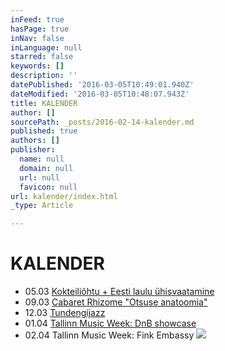```yaml
---
inFeed: true
hasPage: true
inNav: false
inLanguage: null
starred: false
keywords: []
description: ''
datePublished: '2016-03-05T10:49:01.940Z'
dateModified: '2016-03-05T10:48:07.943Z'
title: KALENDER
author: []
sourcePath: _posts/2016-02-14-kalender.md
published: true
authors: []
publisher:
  name: null
  domain: null
  url: null
  favicon: null
url: kalender/index.html
_type: Article

---
```

# KALENDER

* 05.03 [Kokteiliõhtu + Eesti laulu ühisvaatamine][0]
* 09.03 [Cabaret Rhizome "Otsuse anatoomia"][1]
* 12.03 [Tundengijazz][2]
* 01.04 [Tallinn Music Week: DnB showcase][3]
* 02.04 Tallinn Music Week: Fink Embassy
![](https://the-grid-user-content.s3-us-west-2.amazonaws.com/910470a3-de0d-43be-adc6-7be9a376f464.jpg)

[0]: https://www.facebook.com/events/1659788417627682/
[1]: https://www.facebook.com/events/1542456339417471/
[2]: https://app.thegrid.io/posts/424680bf-ee6b-4ece-aea2-1ad2df11a63b/null
[3]: https://www.facebook.com/events/1656656384622954/